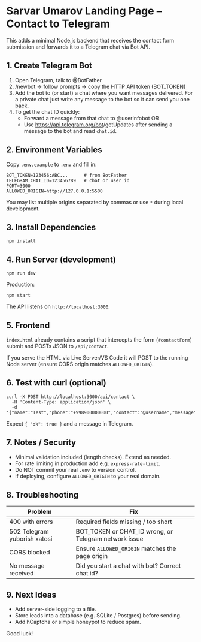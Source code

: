 # Sarvar Umarov Landing Page – Contact to Telegram

This adds a minimal Node.js backend that receives the contact form submission and forwards it to a Telegram chat via Bot API.

## 1. Create Telegram Bot
1. Open Telegram, talk to @BotFather
2. /newbot → follow prompts → copy the HTTP API token (BOT_TOKEN)
3. Add the bot to (or start) a chat where you want messages delivered. For a private chat just write any message to the bot so it can send you one back.
4. To get the chat ID quickly:
   - Forward a message from that chat to @userinfobot OR
   - Use https://api.telegram.org/bot<token>/getUpdates after sending a message to the bot and read `chat.id`.

## 2. Environment Variables
Copy `.env.example` to `.env` and fill in:
```
BOT_TOKEN=123456:ABC...      # from BotFather
TELEGRAM_CHAT_ID=123456789   # chat or user id
PORT=3000
ALLOWED_ORIGIN=http://127.0.0.1:5500
```
You may list multiple origins separated by commas or use `*` during local development.

## 3. Install Dependencies
```
npm install
```

## 4. Run Server (development)
```
npm run dev
```
Production:
```
npm start
```
The API listens on `http://localhost:3000`.

## 5. Frontend
`index.html` already contains a script that intercepts the form (`#contactForm`) submit and POSTs JSON to `/api/contact`.

If you serve the HTML via Live Server/VS Code it will POST to the running Node server (ensure CORS origin matches `ALLOWED_ORIGIN`).

## 6. Test with curl (optional)
```
curl -X POST http://localhost:3000/api/contact \
  -H 'Content-Type: application/json' \
  -d '{"name":"Test","phone":"+998900000000","contact":"@username","message":"Salom"}'
```
Expect `{ "ok": true }` and a message in Telegram.

## 7. Notes / Security
- Minimal validation included (length checks). Extend as needed.
- For rate limiting in production add e.g. `express-rate-limit`.
- Do NOT commit your real `.env` to version control.
- If deploying, configure `ALLOWED_ORIGIN` to your real domain.

## 8. Troubleshooting
| Problem | Fix |
|---------|-----|
| 400 with errors | Required fields missing / too short |
| 502 Telegram yuborish xatosi | BOT_TOKEN or CHAT_ID wrong, or Telegram network issue |
| CORS blocked | Ensure `ALLOWED_ORIGIN` matches the page origin |
| No message received | Did you start a chat with bot? Correct chat id? |

## 9. Next Ideas
- Add server-side logging to a file.
- Store leads into a database (e.g. SQLite / Postgres) before sending.
- Add hCaptcha or simple honeypot to reduce spam.

Good luck!
